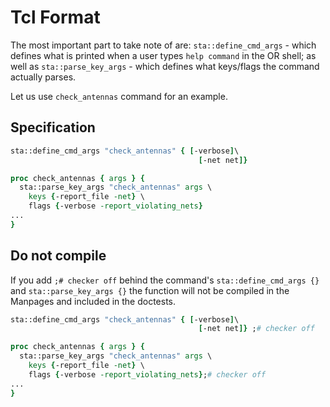 # Tcl Format

The most important part to take note of are:
`sta::define_cmd_args` - which defines what is printed when
a user types `help command` in the OR shell; as well as
`sta::parse_key_args` - which defines what keys/flags the
command actually parses.

Let us use `check_antennas` command for an example.

## Specification

```tcl
sta::define_cmd_args "check_antennas" { [-verbose]\
                                          [-net net]}

proc check_antennas { args } {
  sta::parse_key_args "check_antennas" args \
    keys {-report_file -net} \
    flags {-verbose -report_violating_nets}
...
}
```

## Do not compile

If you add `;# checker off` behind the command's 
`sta::define_cmd_args {} ` and `sta::parse_key_args {}` 
the function will not be compiled in the Manpages and
included in the doctests.

```tcl
sta::define_cmd_args "check_antennas" { [-verbose]\
                                          [-net net]} ;# checker off

proc check_antennas { args } {
  sta::parse_key_args "check_antennas" args \
    keys {-report_file -net} \
    flags {-verbose -report_violating_nets};# checker off
...
}
```